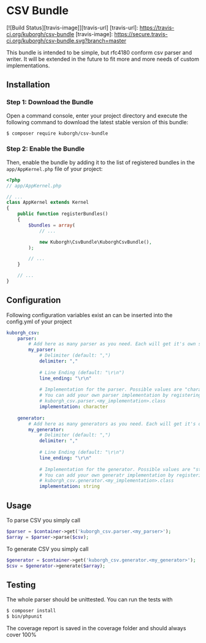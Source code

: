 CSV Bundle
==========
[![Build Status][travis-image]][travis-url]
[travis-url]: https://travis-ci.org/kuborgh/csv-bundle
[travis-image]: https://secure.travis-ci.org/kuborgh/csv-bundle.svg?branch=master

This bundle is intended to be simple, but rfc4180 conform csv parser and writer. It will be extended in the future to 
fit more and more needs of custom implementations.

Installation
------------

### Step 1: Download the Bundle

Open a command console, enter your project directory and execute the
following command to download the latest stable version of this bundle:

```bash
$ composer require kuborgh/csv-bundle
```

### Step 2: Enable the Bundle

Then, enable the bundle by adding it to the list of registered bundles
in the `app/AppKernel.php` file of your project:

```php
<?php
// app/AppKernel.php

// ...
class AppKernel extends Kernel
{
    public function registerBundles()
    {
        $bundles = array(
            // ...

            new Kuborgh\CsvBundle\KuborghCsvBundle(),
        );

        // ...
    }

    // ...
}
```

Configuration
-------------

Following configuration variables exist an can be inserted into the config.yml of your project
```yml
kuborgh_csv:
    parser:
        # Add here as many parser as you need. Each will get it's own service kuborgh_csv.parser.my_parser
        my_parser:
            # Delimiter (default: ",")
            delimiter: ","
            
            # Line Ending (default: "\r\n")
            line_ending: "\r\n"
            
            # Implementation for the parser. Possible values are "character" (default) oder "simple" (not recommended).
            # You can add your own parser implementation by registering the class name in parameters like  
            # kuborgh_csv.parser.<my_implementation>.class 
            implementation: character
    
    generator:
        # Add here as many generators as you need. Each will get it's own service kuborgh_csv.generator.my_generator
        my_generator:
            # Delimiter (default: ",")
            delimiter: ","
            
            # Line Ending (default: "\r\n")
            line_ending: "\r\n"
            
            # Implementation for the generator. Possible values are "string" (default) oder "php" (not recommended).
            # You can add your own generatr implementation by registering the class name in parameters like  
            # kuborgh_csv.generator.<my_implementation>.class 
            implementation: string
```

Usage
-----
To parse CSV you simply call
```php
$parser = $container->get('kuborgh_csv.parser.<my_parser>');
$array = $parser->parse($csv);
```

To generate CSV you simply call
```php
$generator = $container->get('kuborgh_csv.generator.<my_generator>');
$csv = $generator->generate($array);
```

Testing
-------
The whole parser should be unittested. You can run the tests with
```bash
$ composer install
$ bin/phpunit
```
The coverage report is saved in the coverage folder and should always cover 100%

